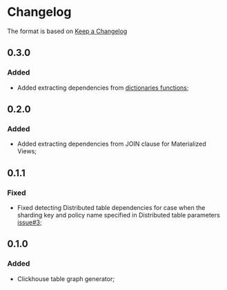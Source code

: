 # Changelog

The format is based on [Keep a Changelog](https://keepachangelog.com/en/1.0.0/)
## 0.3.0
### Added
- Added extracting dependencies from [dictionaries functions](https://clickhouse.com/docs/sql-reference/functions/ext-dict-functions);

## 0.2.0
### Added
- Added extracting dependencies from JOIN clause for Materialized Views;

## 0.1.1
### Fixed
- Fixed detecting Distributed table dependencies for case when the sharding key and policy name specified in Distributed table parameters [issue#3](https://github.com/mbaksheev/clickhouse-table-graph/issues/3);

## 0.1.0
### Added
- Clickhouse table graph generator;

